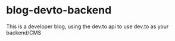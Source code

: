 # blog-devto-backend
This is a developer blog, using the dev.to api to use dev.to as your backend/CMS

